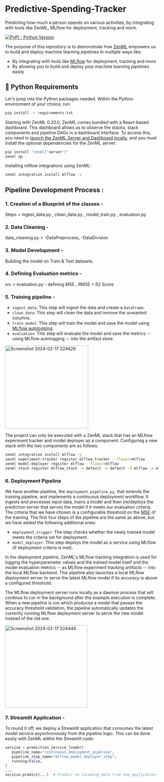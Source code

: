 # Predictive-Spending-Tracker
Predicting how much a person spends on various activities, by integrating with tools like ZenML, MLflow for deployment, tracking and more.

[![PyPI - Python Version](https://img.shields.io/pypi/pyversions/zenml)](https://pypi.org/project/zenml/)

The purpose of this repository is to demonstrate how [ZenML](https://github.com/zenml-io/zenml) empowers us to build and deploy machine learning pipelines in multiple ways like:

- By integrating with tools like [MLflow](https://mlflow.org/) for deployment, tracking and more
- By allowing you to build and deploy your machine learning pipelines easily
  

## :snake: Python Requirements

Let's jump into the Python packages needed. Within the Python environment of your choice, run:

```bash
pip install -r requirements.txt
```
Starting with ZenML 0.20.0, ZenML comes bundled with a React-based dashboard. This dashboard allows us to observe the stacks, stack components and pipeline DAGs in a dashboard interface. To access this, you need to [launch the ZenML Server and Dashboard locally](https://docs.zenml.io/user-guide/starter-guide#explore-the-dashboard), and you must install the optional dependencies for the ZenML server:

```bash
pip install "zenml["server"]"
zenml up
```
Installing mlflow integrations using ZenML:

```bash
zenml integration install mlflow -y
```

## Pipeline Development Process :

### 1. Creation of a Blueprint of the classes -
   
   Steps > ingest_data.py , clean_data.py , model_train.py , evaluation.py
   
### 2. Data Cleaning -
   
   data_cleaning.py > -DataPreprocess,  -DataDivision
### 3. Model Development -
   
   Building the model on Train & Test datasets.
   
### 4. Defining Evaluation metrics -
   
   src > evaluation.py - defining MSE , RMSE < R2 Score
   
### 5. Training pipeline -
   - `ingest_data`: This step will ingest the data and create a `DataFrame`.
   - `clean_data`: This step will clean the data and remove the unwanted columns.
   - `train_model`: This step will train the model and save the model using [MLflow autologging](https://www.mlflow.org/docs/latest/tracking.html).
   - `evaluation`: This step will evaluate the model and save the metrics -- using MLflow autologging -- into the artifact store.

<img width="272" alt="Screenshot 2024-02-17 224626" src="https://github.com/Keerthanareddy95/Predictive-Spending-Tracker/assets/123613605/99bb02cd-551b-4e39-9aae-1793595f7e1d">




The project can only be executed with a ZenML stack that has an MLflow experiment tracker and model deployer as a component. Configuring a new stack with the two components are as follows:

```bash
zenml integration install mlflow -y
zenml experiment-tracker register mlflow_tracker --flavor=mlflow
zenml model-deployer register mlflow --flavor=mlflow
zenml stack register mlflow_stack -a default -o default -d mlflow -e mlflow_tracker --set
```

### 6. Deployment Pipeline

We have another pipeline, the `deployment_pipeline.py`, that extends the training pipeline, and implements a continuous deployment workflow. It ingests and processes input data, trains a model and then (re)deploys the prediction server that serves the model if it meets our evaluation criteria. The criteria that we have chosen is a configurable threshold on the [MSE](https://scikit-learn.org/stable/modules/generated/sklearn.metrics.mean_squared_error.html) of the training. The first four steps of the pipeline are the same as above, but we have added the following additional ones:

- `deployment_trigger`: The step checks whether the newly trained model meets the criteria set for deployment.
- `model_deployer`: This step deploys the model as a service using MLflow (if deployment criteria is met).

In the deployment pipeline, ZenML's MLflow tracking integration is used for logging the hyperparameter values and the trained model itself and the model evaluation metrics -- as MLflow experiment tracking artifacts -- into the local MLflow backend. This pipeline also launches a local MLflow deployment server to serve the latest MLflow model if its accuracy is above a configured threshold.

The MLflow deployment server runs locally as a daemon process that will continue to run in the background after the example execution is complete. When a new pipeline is run which produces a model that passes the accuracy threshold validation, the pipeline automatically updates the currently running MLflow deployment server to serve the new model instead of the old one.

<img width="270" alt="Screenshot 2024-02-17 224448" src="https://github.com/Keerthanareddy95/Predictive-Spending-Tracker/assets/123613605/5e6e51b8-63b2-4106-bdd7-1ac272f867b2">


### 7. Streamlit Application -
To round it off, we deploy a Streamlit application that consumes the latest model service asynchronously from the pipeline logic. This can be done easily with ZenML within the Streamlit code:

```python
service = prediction_service_loader(
   pipeline_name="continuous_deployment_pipeline",
   pipeline_step_name="mlflow_model_deployer_step",
   running=False,
)
...
service.predict(...)  # Predict on incoming data from the application
```

